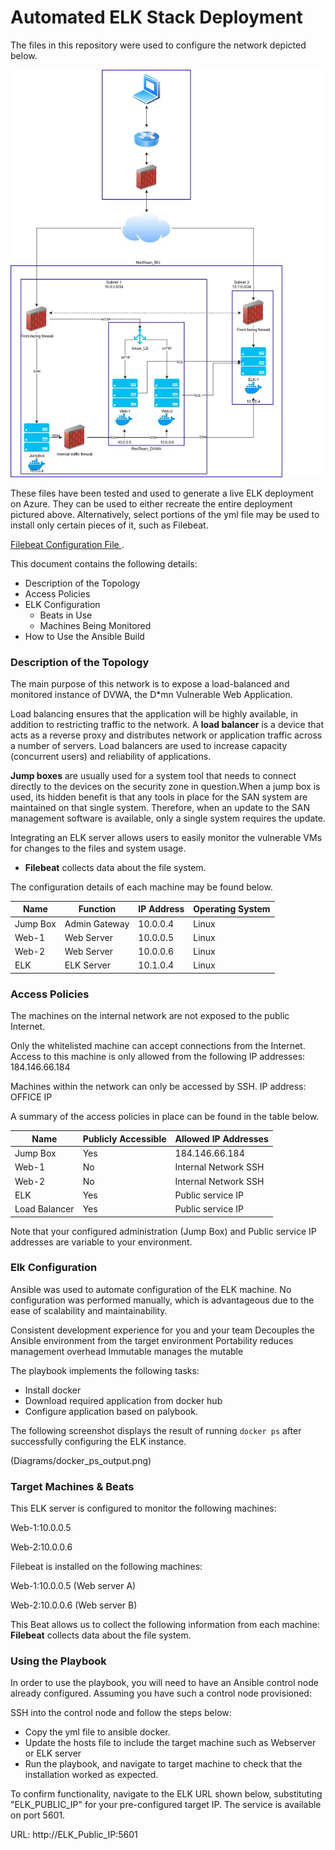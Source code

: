 # Automated ELK Stack Deployment

The files in this repository were used to configure the network depicted below.

![diagram](/Diagrams/app_diagrams.jpg)

These files have been tested and used to generate a live ELK deployment on Azure. They can be used to either recreate the entire deployment pictured above. Alternatively, select portions of the yml file may be used to install only certain pieces of it, such as Filebeat.

  [Filebeat Configuration File ](/Ansible/firebeat-playbook_yml).

This document contains the following details:
- Description of the Topology
- Access Policies
- ELK Configuration
  - Beats in Use
  - Machines Being Monitored
- How to Use the Ansible Build


### Description of the Topology

The main purpose of this network is to expose a load-balanced and monitored instance of DVWA, the D*mn Vulnerable Web Application.

Load balancing ensures that the application will be highly available, in addition to restricting traffic to the network.
A **load balancer** is a device that acts as a reverse proxy and distributes network or application traffic across a number of servers. Load balancers are used to increase capacity (concurrent users) and reliability of applications.

**Jump boxes** are usually used for a system tool that needs to connect directly to the devices on the security zone in question.When a jump box is used, its hidden benefit is that any tools in place for the SAN system are maintained on that single system. Therefore, when an update to the SAN management software is available, only a single system requires the update.

Integrating an ELK server allows users to easily monitor the vulnerable VMs for changes to the files and system usage.
- **Filebeat** collects data about the file system.

The configuration details of each machine may be found below.

| Name     | Function   | IP Address | Operating System |
|----------|------------|------------|------------------|
| Jump Box | Admin Gateway| 10.0.0.4   | Linux            |
| Web-1    | Web Server | 10.0.0.5   | Linux            |
| Web-2    | Web Server | 10.0.0.6   | Linux            |
| ELK      | ELK Server | 10.1.0.4   | Linux            |

### Access Policies

The machines on the internal network are not exposed to the public Internet. 

Only the whitelisted machine can accept connections from the Internet. Access to this machine is only allowed from the following IP addresses: 184.146.66.184

Machines within the network can only be accessed by SSH.
IP address: OFFICE IP

A summary of the access policies in place can be found in the table below.

| Name          | Publicly Accessible | Allowed IP Addresses |
|---------------|---------------------|----------------------|
| Jump Box      | Yes                 | 184.146.66.184       |
| Web-1         | No                  | Internal Network SSH |
| Web-2         | No                  | Internal Network SSH |
| ELK           | Yes                 | Public service IP    |
| Load Balancer | Yes                 | Public service IP    |

Note that your configured administration (Jump Box) and Public service IP addresses are variable to your environment.

### Elk Configuration

Ansible was used to automate configuration of the ELK machine. No configuration was performed manually, which is advantageous due to the ease of scalability and maintainability.

Consistent development experience for you and your team
Decouples the Ansible environment from the target environment
Portability reduces management overhead
Immutable manages the mutable

The playbook implements the following tasks:
- Install docker
- Download required application from docker hub
- Configure application based on palybook.

The following screenshot displays the result of running `docker ps` after successfully configuring the ELK instance.

(Diagrams/docker_ps_output.png)

### Target Machines & Beats
This ELK server is configured to monitor the following machines:

Web-1:10.0.0.5

Web-2:10.0.0.6

Filebeat is installed on the following machines:

Web-1:10.0.0.5 (Web server A)

Web-2:10.0.0.6 (Web server B)

This Beat allows us to collect the following information from each machine: 
**Filebeat** collects data about the file system.

### Using the Playbook
In order to use the playbook, you will need to have an Ansible control node already configured. Assuming you have such a control node provisioned: 

SSH into the control node and follow the steps below:
- Copy the yml file to ansible docker.
- Update the hosts file to include the target machine such as Webserver or ELK server
- Run the playbook, and navigate to target machine to check that the installation worked as expected.

To confirm functionality, navigate to the ELK URL shown below, substituting "ELK_PUBLIC_IP" for your pre-configured target IP. The service is available on port 5601.

URL: http://ELK_Public_IP:5601
